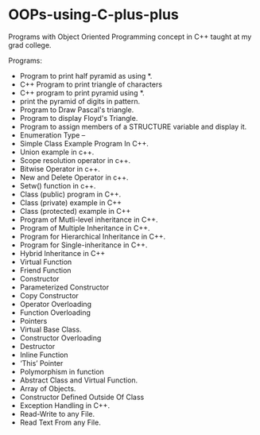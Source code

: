 # OOPs-using-C-plus-plus
Programs with Object Oriented Programming concept in C++ taught at my grad college.

Programs:
- Program to print half pyramid as using *.
- C++ Program to print triangle of characters 
- C++ program to print pyramid using *.
- print the pyramid of digits in pattern.
- Program to Draw Pascal's triangle.
- Program to display Floyd's Triangle.
- Program to assign members of a STRUCTURE variable and display it.
- Enumeration Type –
- Simple Class Example Program In C++.
- Union example in c++.
- Scope resolution operator in c++.
- Bitwise Operator in c++.
- New and Delete Operator in c++.
- Setw() function in c++.
- Class (public) program in C++.
- Class (private) example in C++
- Class (protected) example in C++
- Program of Mutli-level inheritance in C++.
- Program of Multiple Inheritance in C++.
- Program for Hierarchical Inheritance in C++.
- Program for Single-inheritance in C++.
- Hybrid Inheritance in C++
- Virtual Function
- Friend Function
- Constructor
- Parameterized Constructor
- Copy Constructor
- Operator Overloading
- Function Overloading
- Pointers
- Virtual Base Class.
- Constructor Overloading
- Destructor
- Inline Function
- ‘This’ Pointer
- Polymorphism in function
- Abstract Class and Virtual Function.
- Array of Objects.
- Constructor Defined Outside Of Class
- Exception Handling in C++.
- Read-Write to any File.
- Read Text From any File.
